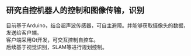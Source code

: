 ## 研究自控机器人的控制和图像传输，识别  
目前基于Arduino，结合超声波传感器，可自主避障。并能够获取摄像头的数据，发送给客户端。   
客户端采用Qt开发，可交互控制自控车。    
后续基于视觉识别，SLAM等进行规划控制。
